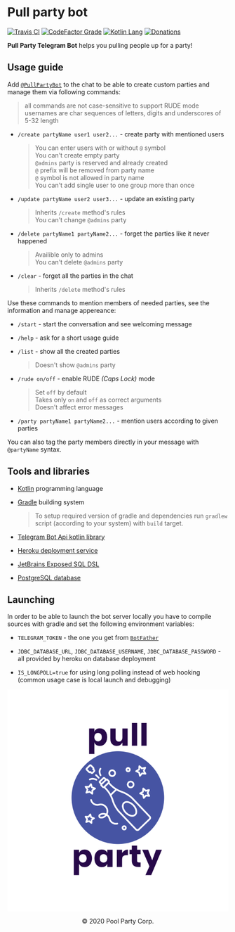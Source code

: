 # Pull party bot

[![Travis CI](https://img.shields.io/travis/com/pool-party/pull-party-bot?logo=travis)](https://travis-ci.com/pool-party/pull-party-bot)
[![CodeFactor Grade](https://img.shields.io/codefactor/grade/github/pool-party/pull-party-bot?logo=codefactor)](https://www.codefactor.io/repository/github/pool-party/pull-party-bot)
[![Kotlin Lang](https://img.shields.io/github/languages/top/pool-party/pull-party-bot?logo=kotlin)](https://kotlinlang.org)
[![Donations](https://img.shields.io/badge/buy_me_a-coffee-orange?logo=buy-me-a-coffee)](https://www.buymeacoffee.com/poolparty)

**Pull Party Telegram Bot** helps you pulling people up for a party!

## Usage guide

Add [`@PullPartyBot`](https://t.me/PullPartyBot) to the chat to be able to create custom parties and manage them via following commands:

> all commands are not case-sensitive to support RUDE mode \
> usernames are char sequences of letters, digits and underscores of 5-32 length

+ `/create partyName user1 user2...` - create party with mentioned users

    > You can enter users with or without `@` symbol \
    You can't create empty party \
    `@admins` party is reserved and already created \
    `@` prefix will be removed from party name \
    `@` symbol is not allowed in party name \
    You can't add single user to one group more than once

+ `/update partyName user2 user3...` - update an existing party

    > Inherits `/create` method's rules \
    You can't change `@admins` party


+ `/delete partyName1 partyName2...` - forget the parties like it never happened

    > Availible only to admins \
    You can't delete `@admins` party

+ `/clear` - forget all the parties in the chat

    > Inherits `/delete` method's rules

Use these commands to mention members of needed parties, see the information and manage appereance:

+ `/start` - start the conversation and see welcoming message

+ `/help` - ask for a short usage guide

+ `/list` - show all the created parties

    > Doesn't show `@admins` party

+ `/rude on/off` - enable RUDE _(Caps Lock)_ mode

    > Set `off` by default \
    Takes only `on` and `off` as correct arguments \
    Doesn't affect error messages

+ `/party partyName1 partyName2...` - mention users according to given parties

You can also tag the party members directly in your message with `@partyName` syntax.

## Tools and libraries

+ [Kotlin](https://kotlinlang.org) programming language

+ [Gradle](https://gradle.org) building system

    > To setup required version of gradle and dependencies run `gradlew` script (according to your system) with `build` target.

+ [Telegram Bot Api kotlin library](https://github.com/elbekD/kt-telegram-bot)

+ [Heroku deployment service](https://www.heroku.com)

+ [JetBrains Exposed SQL DSL](https://github.com/JetBrains/Exposed)

+ [PostgreSQL database](https://www.postgresql.org)

## Launching

In order to be able to launch the bot server locally you have to compile sources with gradle and set the following environment variables:

+ `TELEGRAM_TOKEN` - the one you get from [`BotFather`](https://t.me/BotFather)

+ `JDBC_DATABASE_URL`, `JDBC_DATABASE_USERNAME`, `JDBC_DATABASE_PASSWORD` - all provided by heroku on database deployment

+ `IS_LONGPOLL=true` for using long polling instead of web hooking (common usage case is local launch and debugging)


<img src="info/logo-white-no_boarders.png" align="center">
<p align="center">© 2020 Pool Party Corp.</p>
